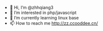 - 👋 Hi, I’m @zhhqiang3
- 👀 I’m interested in php/javascript
- 🌱 I’m currently learning linux base
- 📫 How to reach me http://zz.ccooddee.cn/

<!---
zhhqiang3/zhhqiang3 is a ✨ special ✨ repository because its `README.md` (this file) appears on your GitHub profile.
You can click the Preview link to take a look at your changes.
--->
